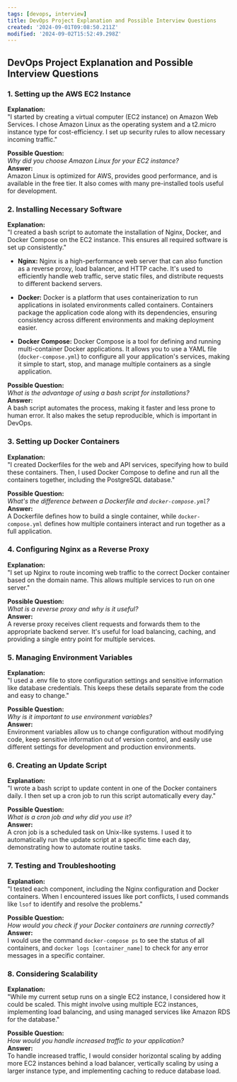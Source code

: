 ```yaml
---
tags: [devops, interview]
title: DevOps Project Explanation and Possible Interview Questions
created: '2024-09-01T09:08:50.211Z'
modified: '2024-09-02T15:52:49.298Z'
---
```


## DevOps Project Explanation and Possible Interview Questions

### 1. Setting up the AWS EC2 Instance
**Explanation:**  
"I started by creating a virtual computer (EC2 instance) on Amazon Web Services. I chose Amazon Linux as the operating system and a t2.micro instance type for cost-efficiency. I set up security rules to allow necessary incoming traffic."

**Possible Question:**  
*Why did you choose Amazon Linux for your EC2 instance?*  
**Answer:**  
Amazon Linux is optimized for AWS, provides good performance, and is available in the free tier. It also comes with many pre-installed tools useful for development.

### 2. Installing Necessary Software
**Explanation:**  
"I created a bash script to automate the installation of Nginx, Docker, and Docker Compose on the EC2 instance. This ensures all required software is set up consistently."

- **Nginx:** Nginx is a high-performance web server that can also function as a reverse proxy, load balancer, and HTTP cache. It's used to efficiently handle web traffic, serve static files, and distribute requests to different backend servers.

- **Docker:** Docker is a platform that uses containerization to run applications in isolated environments called containers. Containers package the application code along with its dependencies, ensuring consistency across different environments and making deployment easier.

- **Docker Compose:** Docker Compose is a tool for defining and running multi-container Docker applications. It allows you to use a YAML file (`docker-compose.yml`) to configure all your application's services, making it simple to start, stop, and manage multiple containers as a single application.

**Possible Question:**  
*What is the advantage of using a bash script for installations?*  
**Answer:**  
A bash script automates the process, making it faster and less prone to human error. It also makes the setup reproducible, which is important in DevOps.

### 3. Setting up Docker Containers
**Explanation:**  
"I created Dockerfiles for the web and API services, specifying how to build these containers. Then, I used Docker Compose to define and run all the containers together, including the PostgreSQL database."

**Possible Question:**  
*What's the difference between a Dockerfile and `docker-compose.yml`?*  
**Answer:**  
A Dockerfile defines how to build a single container, while `docker-compose.yml` defines how multiple containers interact and run together as a full application.

### 4. Configuring Nginx as a Reverse Proxy
**Explanation:**  
"I set up Nginx to route incoming web traffic to the correct Docker container based on the domain name. This allows multiple services to run on one server."

**Possible Question:**  
*What is a reverse proxy and why is it useful?*  
**Answer:**  
A reverse proxy receives client requests and forwards them to the appropriate backend server. It's useful for load balancing, caching, and providing a single entry point for multiple services.

### 5. Managing Environment Variables
**Explanation:**  
"I used a .env file to store configuration settings and sensitive information like database credentials. This keeps these details separate from the code and easy to change."

**Possible Question:**  
*Why is it important to use environment variables?*  
**Answer:**  
Environment variables allow us to change configuration without modifying code, keep sensitive information out of version control, and easily use different settings for development and production environments.

### 6. Creating an Update Script
**Explanation:**  
"I wrote a bash script to update content in one of the Docker containers daily. I then set up a cron job to run this script automatically every day."

**Possible Question:**  
*What is a cron job and why did you use it?*  
**Answer:**  
A cron job is a scheduled task on Unix-like systems. I used it to automatically run the update script at a specific time each day, demonstrating how to automate routine tasks.

### 7. Testing and Troubleshooting
**Explanation:**  
"I tested each component, including the Nginx configuration and Docker containers. When I encountered issues like port conflicts, I used commands like `lsof` to identify and resolve the problems."

**Possible Question:**  
*How would you check if your Docker containers are running correctly?*  
**Answer:**  
I would use the command `docker-compose ps` to see the status of all containers, and `docker logs [container_name]` to check for any error messages in a specific container.

### 8. Considering Scalability
**Explanation:**  
"While my current setup runs on a single EC2 instance, I considered how it could be scaled. This might involve using multiple EC2 instances, implementing load balancing, and using managed services like Amazon RDS for the database."

**Possible Question:**  
*How would you handle increased traffic to your application?*  
**Answer:**  
To handle increased traffic, I would consider horizontal scaling by adding more EC2 instances behind a load balancer, vertically scaling by using a larger instance type, and implementing caching to reduce database load.


